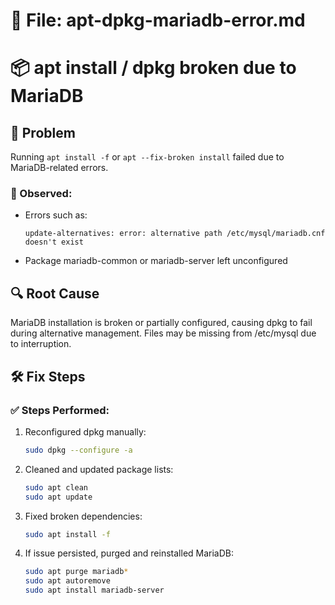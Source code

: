 # 📄 File: apt-dpkg-mariadb-error.md

# 📦 apt install / dpkg broken due to MariaDB

## 🐛 Problem
Running `apt install -f` or `apt --fix-broken install` failed due to MariaDB-related errors.

### 💬 Observed:
- Errors such as:
  ```
  update-alternatives: error: alternative path /etc/mysql/mariadb.cnf doesn't exist
  ```
- Package mariadb-common or mariadb-server left unconfigured

## 🔍 Root Cause
MariaDB installation is broken or partially configured, causing dpkg to fail during alternative management. Files may be missing from /etc/mysql due to interruption.

## 🛠️ Fix Steps

### ✅ Steps Performed:
1. Reconfigured dpkg manually:
   ```bash
   sudo dpkg --configure -a
   ```

2. Cleaned and updated package lists:
   ```bash
   sudo apt clean
   sudo apt update
   ```

3. Fixed broken dependencies:
   ```bash
   sudo apt install -f
   ```

4. If issue persisted, purged and reinstalled MariaDB:
   ```bash
   sudo apt purge mariadb*
   sudo apt autoremove
   sudo apt install mariadb-server
   ```
